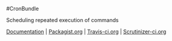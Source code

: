 #CronBundle

Scheduling repeated execution of commands


[Documentation](https://github.com/TMSolution/CronBundle/wiki) | [Packagist.org](https://packagist.org/packages/tmsolution/cron-bundle) | [Travis-ci.org](https://travis-ci.org/tmsolution/CronBundle) | [Scrutinizer-ci.org](https://scrutinizer-ci.com/g/tmsolution/CronBundle)
